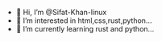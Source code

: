 - 👋 Hi, I’m @Sifat-Khan-linux
- 👀 I’m interested in  html,css,rust,python...
- 🌱 I’m currently learning rust and python...
<!---
Sifat-Khan-linux/Sifat-Khan-linux is a ✨ special ✨ repository because its `README.md` (this file) appears on your GitHub profile.
You can click the Preview link to take a look at your changes.
--->
